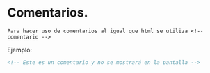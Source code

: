 # Comentarios. 

    Para hacer uso de comentarios al igual que html se utiliza <!--comentario -->


Ejemplo:

```md
<!-- Este es un comentario y no se mostrará en la pantalla -->
```
